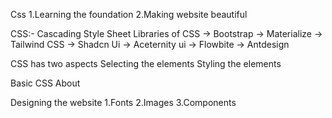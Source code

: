 Css
1.Learning the foundation
2.Making website beautiful 


CSS:- Cascading Style Sheet
Libraries of CSS
-> Bootstrap 
-> Materialize
-> Tailwind CSS
-> Shadcn Ui
-> Aceternity ui
-> Flowbite
-> Antdesign 


CSS has two aspects
Selecting the elements
Styling the elements

Basic CSS About 

Designing the website 
1.Fonts
2.Images
3.Components